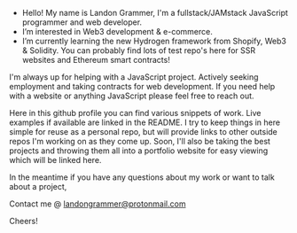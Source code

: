 - Hello! My name is Landon Grammer, I'm a fullstack/JAMstack JavaScript programmer and web developer.
- I’m interested in Web3 development & e-commerce.
- I’m currently learning the new Hydrogen framework from Shopify, Web3 & Solidity. You can probably find lots of test repo's here for SSR websites and Ethereum smart contracts!

I'm always up for helping with a JavaScript project. Actively seeking employment and taking contracts for web development. If you need help with a website or anything JavaScript please feel free to reach out.
 
Here in this github profile you can find various snippets of work. Live examples if available are linked in the README. I try to keep things in here simple for reuse as a personal repo, but will provide links to other outside repos I'm working on as they come up. Soon, I'll also be taking the best projects and throwing them all into a portfolio website for easy viewing which will be linked here.
 
 In the meantime if you have any questions about my work or want to talk about a project,
 
 Contact me @ landongrammer@protonmail.com
 
 Cheers!
 
 
 


